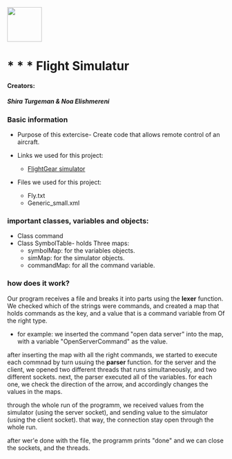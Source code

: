  <img src="https://upload.wikimedia.org/wikipedia/commons/3/34/FlightGear_Logo.svg" width="80" height="80">

# * * *  Flight Simulatur 

#### Creators: 
##### Shira Turgeman & Noa Elishmereni

### **Basic information**
* Purpose of this extercise-
Create code that allows remote control of an aircraft.

* Links we used for this project:
   * [FlightGear simulator](https://www.flightgear.org/)

* Files we used for this project:
   * Fly.txt
   * Generic_small.xml

### **important classes, variables and objects:**
* Class command
* Class SymbolTable- holds Three maps:
   * symbolMap: for the variables objects.
   * simMap: for the simulator objects.
   * commandMap: for all the command variable.
   
### **how does it work?**
Our program receives a file and breaks it into parts using the **lexer** function. We checked which of the strings were commands, and created a map that holds commands as the key, and a value that is a command variable from Of the right type. 
  * for example: we inserted the command "open data server" into the map, with a variable "OpenServerCommand" as the value.
  
after inserting the map with all the right commands, we started to execute each commnad by turn usuing the **parser** function. for the server and the client, we opened two different threads that runs simultaneously, and two different sockets.
next, the parser executed all of the variables. for each one, we check the direction of the arrow, and accordingly changes the values in the maps.

through the whole run of the programm, we received values from the simulator (using the server socket), and sending value to the simulator (using the client socket). that way, the connection stay open through the whole run.

after wer'e done with the file, the programm prints "done" and we can close the sockets, and the threads.

